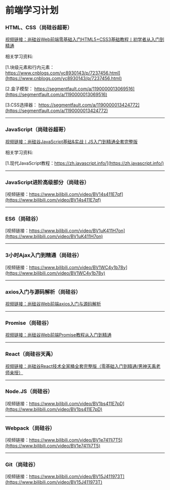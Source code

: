 # 前端学习计划



### **HTML、CSS（尚硅谷超哥）**

[视频链接：尚硅谷Web前端零基础入门HTML5+CSS3基础教程丨初学者从入门到精通](https://www.bilibili.com/video/BV1XJ411X7Ud?spm_id_from=333.337.search-card.all.click&vd_source=0cd8ca0ec61fc910ed214fcd9ab11378)

相关学习资料:

[1.块级元素和行内元素：https://www.cnblogs.com/yc8930143/p/7237456.html](https://www.cnblogs.com/yc8930143/p/7237456.html)

[2.盒子模型： https://segmentfault.com/a/1190000013069516](https://segmentfault.com/a/1190000013069516)

[3.CSS选择器： https://segmentfault.com/a/1190000013424772](https://segmentfault.com/a/1190000013424772)

------

### **JavaScript（尚硅谷超哥）**

[视频链接：尚硅谷JavaScript基础&实战丨JS入门到精通全套完整版](https://www.bilibili.com/video/BV1YW411T7GX?share_source=copy_web)

相关学习资料:

[1.现代JavaScript教程：https://zh.javascript.info/](https://zh.javascript.info/)

------

### **JavaScript进阶高级部分（尚硅谷）**

[视频链接：https://www.bilibili.com/video/BV14s411E7qf](https://www.bilibili.com/video/BV14s411E7qf)

------

### **ES6（尚硅谷）**

[视频链接：https://www.bilibili.com/video/BV1uK411H7on](https://www.bilibili.com/video/BV1uK411H7on)

------
### **3小时Ajax入门到精通（尚硅谷）**

[视频链接：https://www.bilibili.com/video/BV1WC4y1b78y](https://www.bilibili.com/video/BV1WC4y1b78y)

------

### **axios入门与源码解析（尚硅谷）**

[视频链接：尚硅谷Web前端axios入门与源码解析](https://www.bilibili.com/video/BV1wr4y1K7tq?share_source=copy_web)

-----

### **Promise（尚硅谷）**

[视频链接：尚硅谷Web前端Promise教程从入门到精通](https://www.bilibili.com/video/BV1GA411x7z1?share_source=copy_web)

------

### **React（尚硅谷天禹）**

[视频链接：尚硅谷React技术全家桶全套完整版（零基础入门到精通/男神天禹老师亲授）](https://www.bilibili.com/video/BV1wy4y1D7JT?share_source=copy_web)

-----

### **Node.JS（尚硅谷）**

[视频链接：https://www.bilibili.com/video/BV1bs411E7pD](https://www.bilibili.com/video/BV1bs411E7pD)

------

### **Webpack（尚硅谷）**

[视频链接：https://www.bilibili.com/video/BV1e7411j7T5](https://www.bilibili.com/video/BV1e7411j7T5)

------

### **Git（尚硅谷）**

[视频链接：https://www.bilibili.com/video/BV15J411973T](https://www.bilibili.com/video/BV15J411973T)



